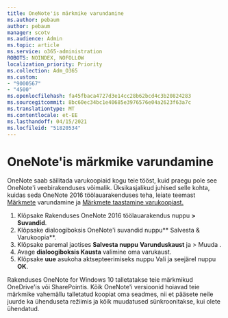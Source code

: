 ```yaml
---
title: OneNote'is märkmike varundamine
ms.author: pebaum
author: pebaum
manager: scotv
ms.audience: Admin
ms.topic: article
ms.service: o365-administration
ROBOTS: NOINDEX, NOFOLLOW
localization_priority: Priority
ms.collection: Adm_O365
ms.custom:
- "9000567"
- "4500"
ms.openlocfilehash: fa45fbaca4727d3e14cc28b62bcd4c3b20824283
ms.sourcegitcommit: 8bc60ec34bc1e40685e3976576e04a2623f63a7c
ms.translationtype: MT
ms.contentlocale: et-EE
ms.lasthandoff: 04/15/2021
ms.locfileid: "51820534"
---
```

# <a name="backup-notebooks-in-onenote"></a>OneNote'is märkmike varundamine

OneNote saab säilitada varukoopiaid kogu teie tööst, kuid praegu pole see OneNote'i veebirakenduses võimalik. Üksikasjalikud juhised selle kohta, kuidas seda OneNote 2016 töölauarakenduses teha, leiate teemast [Märkmete](https://support.office.com/article/back-up-notes-f58b34b0-611d-435e-87fa-7942a1767af4#id0eaabaaa=2016,_2013,_2010) varundamine ja [Märkmete taastamine varukoopiast.](https://support.microsoft.com/office/5daf9cb0-6769-4998-a5de-f044fdd0d831)

1. Klõpsake Rakenduses OneNote 2016 töölauarakendus nuppu **> Suvandid**.
2. Klõpsake dialoogiboksis OneNote'i suvandid nuppu** Salvesta & Varukoopia**.
3. Klõpsake paremal jaotises **Salvesta nuppu** **Varunduskaust** ja > Muuda .
4. Avage **dialoogiboksis Kausta** valimine oma varukaust.
5. Klõpsake **uue** asukoha aktsepteerimiseks nuppu Vali ja seejärel nuppu **OK**.

Rakenduses OneNote for Windows 10 talletatakse teie märkmikud OneDrive'is või SharePointis. Kõik OneNote'i versioonid hoiavad teie märkmike vahemällu talletatud koopiat oma seadmes, nii et pääsete neile juurde ka ühenduseta režiimis ja kõik muudatused sünkroonitakse, kui olete ühendatud.
